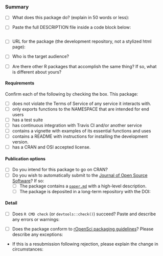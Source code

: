 ### Summary

- [ ] What does this package do? (explain in 50 words or less):


- [ ] Paste the full DESCRIPTION file inside a code block below:

```

```

- [ ] URL for the package (the development repository, not a stylized html page):

- [ ] Who is the target audience?  

- [ ] Are there other R packages that accomplish the same thing? If so, what is different about yours?  

#### Requirements

Confirm each of the following by checking the box.  This package:

- [ ] does not violate the Terms of Service of any service it interacts with. 
- [ ] only exports functions to the NAMESPACE that are intended for end users
- [ ] has a test suite
- [ ] has continuous integration with Travis CI and/or another service  
- [ ] contains a vignette with examples of its essential functions and uses
- [ ] contains a README with instructions for installing the development version. 
- [ ] has a CRAN and OSI accepted license.

#### Publication options

- [ ] Do you intend for this package to go on CRAN?  
- [ ] Do you wish to automatically submit to the [Journal of Open Source Software](http://joss.theoj.org/)? If so:
    - [ ] The package contains a [`paper.md`](http://joss.theoj.org/about#paper_structure) with a high-level description.
    - [ ] The package is deposited in a long-term repository with the DOI: 

#### Detail

- [ ] Does `R CMD check` (or `devtools::check()`) succeed?  Paste and describe any errors or warnings:

- [ ] Does the package conform to [rOpenSci packaging guidelines](https://github.com/ropensci/packaging_guide)? Please describe any exceptions:

- If this is a resubmission following rejection, please explain the change in circumstances:
